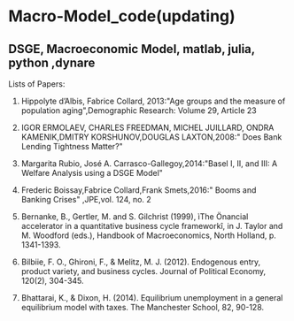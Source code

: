 # Macro-Model_code(updating)
## DSGE, Macroeconomic Model, matlab, julia, python ,dynare
Lists of Papers:

1. Hippolyte d’Albis, Fabrice Collard, 2013:"Age groups and the measure of population aging",Demographic Research: Volume 29, Article 23

2. IGOR ERMOLAEV, CHARLES FREEDMAN, MICHEL JUILLARD, ONDRA KAMENIK,DMITRY KORSHUNOV,DOUGLAS LAXTON,2008:" Does Bank Lending Tightness Matter?"

3. Margarita Rubio, José A. Carrasco-Gallegoy,2014:"Basel I, II, and III: A Welfare Analysis using a DSGE Model"

4. Frederic Boissay,Fabrice Collard,Frank Smets,2016:" Booms and Banking Crises" ,JPE,vol. 124, no. 2

5. Bernanke, B., Gertler, M. and S. Gilchrist (1999), ìThe Önancial accelerator in a quantitative business cycle frameworkî, in J. Taylor and M. Woodford (eds.), Handbook of Macroeconomics, North Holland, p. 1341-1393.

6. Bilbiie, F. O., Ghironi, F., & Melitz, M. J. (2012). Endogenous entry, product variety, and business cycles. Journal of Political Economy, 120(2), 304-345.

7. Bhattarai, K., & Dixon, H. (2014). Equilibrium unemployment in a general equilibrium model with taxes. The Manchester School, 82, 90-128.

